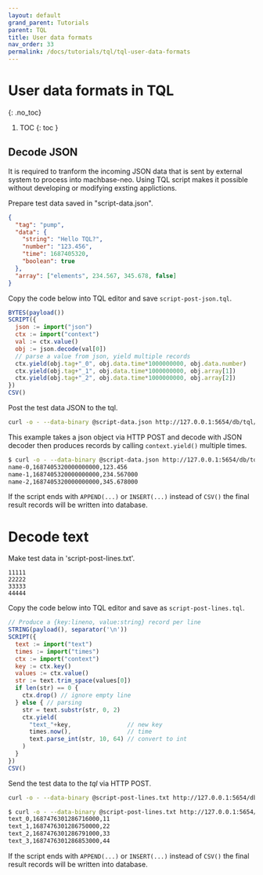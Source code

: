 ```yaml
---
layout: default
grand_parent: Tutorials
parent: TQL
title: User data formats
nav_order: 33
permalink: /docs/tutorials/tql/tql-user-data-formats
---
```


# User data formats in TQL
{: .no_toc}

1. TOC
{: toc }

## Decode JSON

It is required to tranform the incoming JSON data that is sent by external system to process into machbase-neo. Using TQL script makes it possible without developing or modifying exsting applictions.

Prepare test data saved in "script-data.json".

```json
{
  "tag": "pump",
  "data": {
    "string": "Hello TQL?",
    "number": "123.456",
    "time": 1687405320,
    "boolean": true
  },
  "array": ["elements", 234.567, 345.678, false]
}
```

Copy the code below into TQL editor and save `script-post-json.tql`.

```js
BYTES(payload())
SCRIPT({
  json := import("json")
  ctx := import("context")
  val := ctx.value()
  obj := json.decode(val[0])
  // parse a value from json, yield multiple records
  ctx.yield(obj.tag+"_0", obj.data.time*1000000000, obj.data.number)
  ctx.yield(obj.tag+"_1", obj.data.time*1000000000, obj.array[1])
  ctx.yield(obj.tag+"_2", obj.data.time*1000000000, obj.array[2])
})
CSV()
```

Post the test data JSON to the tql.

```sh
curl -o - --data-binary @script-data.json http://127.0.0.1:5654/db/tql/script-post-json.tql
```

This example takes a json object via HTTP POST and decode with JSON decoder then produces records by  calling `context.yield()` multiple times.

```sh
$ curl -o - --data-binary @script-data.json http://127.0.0.1:5654/db/tql/script-post-json.tql
name-0,1687405320000000000,123.456
name-1,1687405320000000000,234.567000
name-2,1687405320000000000,345.678000
```

If the script ends with `APPEND(...)` or `INSERT(...)` instead of `CSV()` the final result records will be written into database.

# Decode text

Make test data in 'script-post-lines.txt'.

```
11111
22222
33333
44444
```

Copy the code below into TQL editor and save as `script-post-lines.tql`.
```js
// Produce a {key:lineno, value:string} record per line
STRING(payload(), separator('\n'))
SCRIPT({
  text := import("text")
  times := import("times")
  ctx := import("context")
  key := ctx.key()
  values := ctx.value()
  str := text.trim_space(values[0])
  if len(str) == 0 {
    ctx.drop() // ignore empty line
  } else { // parsing
    str = text.substr(str, 0, 2)
    ctx.yield(
      "text_"+key,                // new key
      times.now(),                // time
      text.parse_int(str, 10, 64) // convert to int
    )
  }
})
CSV()
```

Send the test data to the *tql* via HTTP POST.

```sh
curl -o - --data-binary @script-post-lines.txt http://127.0.0.1:5654/db/tql/script-post-lines.tql
```

```sh
$ curl -o - --data-binary @script-post-lines.txt http://127.0.0.1:5654/db/tql/script-post-lines.tql
text_0,1687476301286716000,11
text_1,1687476301286750000,22
text_2,1687476301286791000,33
text_3,1687476301286853000,44
```

If the script ends with `APPEND(...)` or `INSERT(...)` instead of `CSV()` the final result records will be written into database.